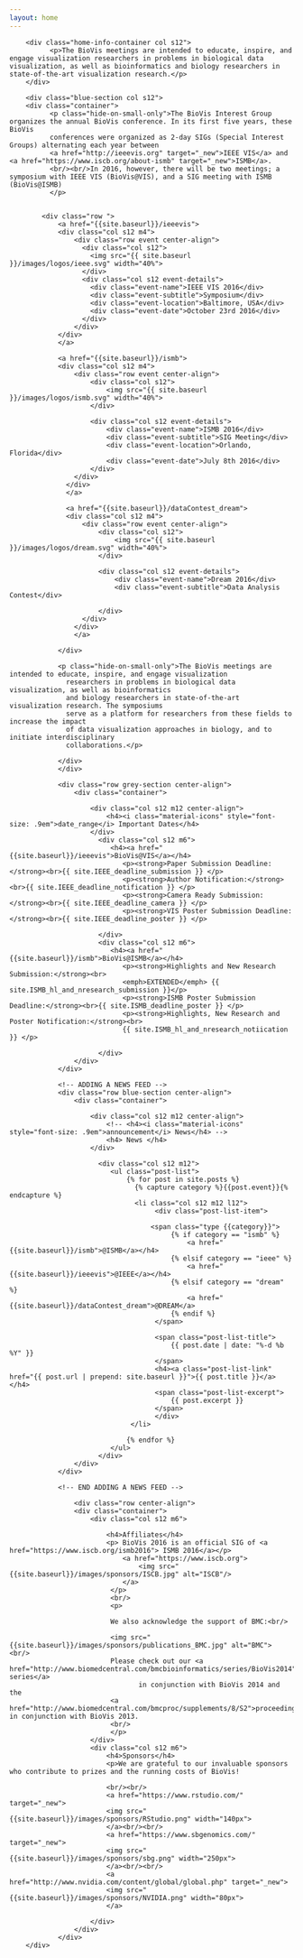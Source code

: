 ```yaml
---
layout: home
---
```


<div class="row">

        <div class="home-info-container col s12">
              <p>The BioVis meetings are intended to educate, inspire, and engage visualization researchers in problems in biological data visualization, as well as bioinformatics and biology researchers in state-of-the-art visualization research.</p>
        </div>

        <div class="blue-section col s12">
        <div class="container">
              <p class="hide-on-small-only">The BioVis Interest Group organizes the annual BioVis conference. In its first five years, these BioVis
              conferences were organized as 2-day SIGs (Special Interest Groups) alternating each year between
              <a href="http://ieeevis.org" target="_new">IEEE VIS</a> and <a href="https://www.iscb.org/about-ismb" target="_new">ISMB</a>.
              <br/><br/>In 2016, however, there will be two meetings; a symposium with IEEE VIS (BioVis@VIS), and a SIG meeting with ISMB (BioVis@ISMB)
              </p>


            <div class="row ">
                <a href="{{site.baseurl}}/ieeevis">
                <div class="col s12 m4">
                    <div class="row event center-align">
                      <div class="col s12">
                        <img src="{{ site.baseurl }}/images/logos/ieee.svg" width="40%">
                      </div>
                      <div class="col s12 event-details">
                        <div class="event-name">IEEE VIS 2016</div>
                        <div class="event-subtitle">Symposium</div>
                        <div class="event-location">Baltimore, USA</div>
                        <div class="event-date">October 23rd 2016</div>
                      </div>
                    </div>
                </div>
                </a>

                <a href="{{site.baseurl}}/ismb">
                <div class="col s12 m4">
                    <div class="row event center-align">
                        <div class="col s12">
                            <img src="{{ site.baseurl }}/images/logos/ismb.svg" width="40%">
                        </div>

                        <div class="col s12 event-details">
                            <div class="event-name">ISMB 2016</div>
                            <div class="event-subtitle">SIG Meeting</div>
                            <div class="event-location">Orlando, Florida</div>
                            <div class="event-date">July 8th 2016</div>
                        </div>
                    </div>
                  </div>
                  </a>

                  <a href="{{site.baseurl}}/dataContest_dream">
                  <div class="col s12 m4">
                      <div class="row event center-align">
                          <div class="col s12">
                              <img src="{{ site.baseurl }}/images/logos/dream.svg" width="40%">
                          </div>

                          <div class="col s12 event-details">
                              <div class="event-name">Dream 2016</div>
                              <div class="event-subtitle">Data Analysis Contest</div>

                          </div>
                      </div>
                    </div>
                    </a>

                </div>

                <p class="hide-on-small-only">The BioVis meetings are intended to educate, inspire, and engage visualization
                  researchers in problems in biological data visualization, as well as bioinformatics
                  and biology researchers in state-of-the-art visualization research. The symposiums
                  serve as a platform for researchers from these fields to increase the impact
                  of data visualization approaches in biology, and to initiate interdisciplinary
                  collaborations.</p>

                </div>
                </div>

                <div class="row grey-section center-align">
                    <div class="container">

                        <div class="col s12 m12 center-align">
                            <h4><i class="material-icons" style="font-size: .9em">date_range</i> Important Dates</h4>
                        </div>
                          <div class="col s12 m6">
                             <h4><a href="{{site.baseurl}}/ieeevis">BioVis@VIS</a></h4>
                                <p><strong>Paper Submission Deadline:</strong><br>{{ site.IEEE_deadline_submission }} </p>
                                <p><strong>Author Notification:</strong><br>{{ site.IEEE_deadline_notification }} </p>
                                <p><strong>Camera Ready Submission:</strong><br>{{ site.IEEE_deadline_camera }} </p>
                                <p><strong>VIS Poster Submission Deadline:</strong><br>{{ site.IEEE_deadline_poster }} </p>

                          </div>
                          <div class="col s12 m6">
                             <h4><a href="{{site.baseurl}}/ismb">BioVis@ISMB</a></h4>
                                <p><strong>Highlights and New Research Submission:</strong><br>
                                <emph>EXTENDED</emph> {{ site.ISMB_hl_and_nresearch_submission }}</p>
                                <p><strong>ISMB Poster Submission Deadline:</strong><br>{{ site.ISMB_deadline_poster }} </p>
                                <p><strong>Highlights, New Research and Poster Notification:</strong><br>
                                {{ site.ISMB_hl_and_nresearch_notiication }} </p>

                          </div>
                    </div>
                </div>

                <!-- ADDING A NEWS FEED -->
                <div class="row blue-section center-align">
                    <div class="container">

                        <div class="col s12 m12 center-align">
                            <!-- <h4><i class="material-icons" style="font-size: .9em">announcement</i> News</h4> -->
                            <h4> News </h4>
                        </div>
                         
                          <div class="col s12 m12">
                             <ul class="post-list">
                                 {% for post in site.posts %}
                                   {% capture category %}{{post.event}}{% endcapture %}
                                   <li class="col s12 m12 l12">
                                        <div class="post-list-item">
                                       
                                       <span class="type {{category}}">
                                            {% if category == "ismb" %}
                                                <a href="{{site.baseurl}}/ismb">@ISMB</a></h4>
                                            {% elsif category == "ieee" %}
                                                <a href="{{site.baseurl}}/ieeevis">@IEEE</a></h4>
                                            {% elsif category == "dream" %}
                                                <a href="{{site.baseurl}}/dataContest_dream">@DREAM</a>
                                            {% endif %}
                                        </span>
                                         
                                        <span class="post-list-title">
                                            {{ post.date | date: "%-d %b %Y" }} 
                                        </span>
                                        <h4><a class="post-list-link" href="{{ post.url | prepend: site.baseurl }}">{{ post.title }}</a></h4>
                                        <span class="post-list-excerpt">
                                            {{ post.excerpt }}
                                        </span>     
                                        </div>
                                  </li>
                                   
                                 {% endfor %}
                             </ul>
                          </div>
                    </div>
                </div>

                <!-- END ADDING A NEWS FEED -->

                    <div class="row center-align">
                    <div class="container">
                        <div class="col s12 m6">

                            <h4>Affiliates</h4>
                            <p> BioVis 2016 is an official SIG of <a href="https://www.iscb.org/ismb2016"> ISMB 2016</a></p>
                                <a href="https://www.iscb.org">
                                    <img src="{{site.baseurl}}/images/sponsors/ISCB.jpg" alt="ISCB"/>
                                </a>
                             </p>
                             <br/>
                             <p>

                             We also acknowledge the support of BMC:<br/>

                             <img src="{{site.baseurl}}/images/sponsors/publications_BMC.jpg" alt="BMC"> <br/>
                             Please check out our <a href="http://www.biomedcentral.com/bmcbioinformatics/series/BioVis2014">thematic series</a>
                                    in conjunction with BioVis 2014 and the
                             <a href="http://www.biomedcentral.com/bmcproc/supplements/8/S2">proceedings</a> in conjunction with BioVis 2013.
                             <br/>
                             </p>
                        </div>
                        <div class="col s12 m6">
                            <h4>Sponsors</h4>
                            <p>We are grateful to our invaluable sponsors who contribute to prizes and the running costs of BioVis!

                            <br/><br/>
                            <a href="https://www.rstudio.com/" target="_new">
                            <img src="{{site.baseurl}}/images/sponsors/RStudio.png" width="140px">
                            </a><br/><br/>
                            <a href="https://www.sbgenomics.com/" target="_new">
                            <img src="{{site.baseurl}}/images/sponsors/sbg.png" width="250px">
                            </a><br/><br/>
                            <a href="http://www.nvidia.com/content/global/global.php" target="_new">
                            <img src="{{site.baseurl}}/images/sponsors/NVIDIA.png" width="80px">
                            </a>

                        </div>
                    </div>
                </div>
        </div>
